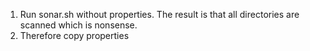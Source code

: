1. Run sonar.sh without properties. The result is that
all directories are scanned which is nonsense. 
2. Therefore copy properties